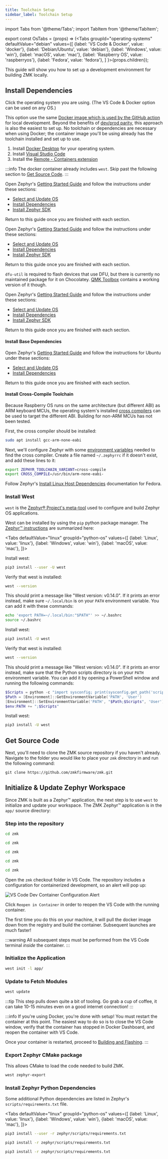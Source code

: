 ```yaml
---
title: Toolchain Setup
sidebar_label: Toolchain Setup
---
```


import Tabs from '@theme/Tabs';
import TabItem from '@theme/TabItem';

export const OsTabs = (props) => (<Tabs
groupId="operating-systems"
defaultValue="debian"
values={[
{label: 'VS Code & Docker', value: 'docker'},
{label: 'Debian/Ubuntu', value: 'debian'},
{label: 'Windows', value: 'win'},
{label: 'macOS', value: 'mac'},
{label: 'Raspberry OS', value: 'raspberryos'},
{label: 'Fedora', value: 'fedora'},
]
}>{props.children}</Tabs>);

This guide will show you how to set up a development environment for building ZMK locally.

## Install Dependencies

Click the operating system you are using. (The VS Code & Docker option can be used on any OS.)

<OsTabs>
<TabItem value="docker">

This option use the same [Docker image which is used by the GitHub action](https://github.com/zmkfirmware/zmk-docker) for local development. Beyond the benefits of [dev/prod parity](https://12factor.net/dev-prod-parity), this approach is also the easiest to set up. No toolchain or dependencies are necessary when using Docker; the container image you'll be using already has the toolchain installed and set up to use.

1. Install [Docker Desktop](https://www.docker.com/products/docker-desktop) for your operating system.
2. Install [Visual Studio Code](https://code.visualstudio.com/)
3. Install the [Remote - Containers extension](https://marketplace.visualstudio.com/items?itemName=ms-vscode-remote.remote-containers)

:::info
The docker container already includes `west`. Skip past the following section to [Get Source Code](#get-source-code).
:::

</TabItem>
<TabItem value="debian">

Open Zephyr's [Getting Started Guide](https://docs.zephyrproject.org/3.2.0/develop/getting_started/index.html) and follow the instructions under these sections:

- [Select and Update OS](https://docs.zephyrproject.org/3.2.0/develop/getting_started/index.html#select-and-update-os)
- [Install Dependencies](https://docs.zephyrproject.org/3.2.0/develop/getting_started/index.html#install-dependencies)
- [Install Zephyr SDK](https://docs.zephyrproject.org/3.2.0/develop/getting_started/index.html#install-zephyr-sdk)

Return to this guide once you are finished with each section.

</TabItem>
<TabItem value="win">

Open Zephyr's [Getting Started Guide](https://docs.zephyrproject.org/3.2.0/develop/getting_started/index.html) and follow the instructions under these sections:

- [Select and Update OS](https://docs.zephyrproject.org/3.2.0/develop/getting_started/index.html#select-and-update-os)
- [Install Dependencies](https://docs.zephyrproject.org/3.2.0/develop/getting_started/index.html#install-dependencies)
- [Install Zephyr SDK](https://docs.zephyrproject.org/3.2.0/develop/getting_started/index.html#install-zephyr-sdk)

Return to this guide once you are finished with each section.

`dfu-util` is required to flash devices that use DFU, but there is currently no maintained package for it on Chocolatey. [QMK Toolbox](https://github.com/qmk/qmk_toolbox) contains a working version of it though.

</TabItem>
<TabItem value="mac">

Open Zephyr's [Getting Started Guide](https://docs.zephyrproject.org/3.2.0/develop/getting_started/index.html) and follow the instructions under these sections:

- [Select and Update OS](https://docs.zephyrproject.org/3.2.0/develop/getting_started/index.html#select-and-update-os)
- [Install Dependencies](https://docs.zephyrproject.org/3.2.0/develop/getting_started/index.html#install-dependencies)
- [Install Zephyr SDK](https://docs.zephyrproject.org/3.2.0/develop/getting_started/index.html#install-zephyr-sdk)

Return to this guide once you are finished with each section.

</TabItem>
<TabItem value="raspberryos">

#### Install Base Dependencies

Open Zephyr's [Getting Started Guide](https://docs.zephyrproject.org/3.2.0/develop/getting_started/index.html) and follow the instructions for Ubuntu under these sections:

- [Select and Update OS](https://docs.zephyrproject.org/3.2.0/develop/getting_started/index.html#select-and-update-os)
- [Install Dependencies](https://docs.zephyrproject.org/3.2.0/develop/getting_started/index.html#install-dependencies)

Return to this guide once you are finished with each section.

#### Install Cross-Compile Toolchain

Because Raspberry OS runs on the same architecture (but different ABI) as ARM keyboard MCUs, the operating system's installed [cross compilers](https://docs.zephyrproject.org/3.2.0/develop/toolchains/other_x_compilers.html) can be used to target the different ABI. Building for non-ARM MCUs has not been tested.

First, the cross compiler should be installed:

```sh
sudo apt install gcc-arm-none-eabi
```

Next, we'll configure Zephyr with some [environment variables](https://docs.zephyrproject.org/3.2.0/develop/env_vars.html#env-vars) needed to find the cross compiler. Create a file named `~/.zephyrrc` if it doesn't exist, and add these lines to it:

```sh
export ZEPHYR_TOOLCHAIN_VARIANT=cross-compile
export CROSS_COMPILE=/usr/bin/arm-none-eabi-
```

</TabItem>
<TabItem value="fedora">

Follow Zephyr's [Install Linux Host Dependencies](https://docs.zephyrproject.org/3.2.0/develop/getting_started/installation_linux.html) documentation for Fedora.

</TabItem>
</OsTabs>

### Install West

`west` is the [Zephyr® Project's meta-tool](https://docs.zephyrproject.org/3.2.0/develop/west/index.html) used to configure and build Zephyr OS applications.

West can be installed by using the `pip` python package manager. The [Zephyr™ instructions](https://docs.zephyrproject.org/3.2.0/develop/west/install.html) are summarized here:

<Tabs
defaultValue="linux"
groupId="python-os"
values={[
{label: 'Linux', value: 'linux'},
{label: 'Windows', value: 'win'},
{label: 'macOS', value: 'mac'},
]}>
<TabItem value="linux">

Install west:

```sh
pip3 install --user -U west
```

Verify that west is installed:

```sh
west --version
```

This should print a message like "West version: v0.14.0". If it prints an error instead, make sure `~/.local/bin` is on your `PATH` environment variable. You can add it with these commands:

```sh
echo 'export PATH=~/.local/bin:"$PATH"' >> ~/.bashrc
source ~/.bashrc
```

</TabItem>
<TabItem value="win">

Install west:

```sh
pip3 install -U west
```

Verify that west is installed:

```sh
west --version
```

This should print a message like "West version: v0.14.0". If it prints an error instead, make sure that the Python scripts directory is on your `PATH` environment variable. You can add it by opening a PowerShell window and running the following commands:

```powershell
$Scripts = python -c "import sysconfig; print(sysconfig.get_path('scripts'))"
$Path = [Environment]::GetEnvironmentVariable('PATH', 'User')
[Environment]::SetEnvironmentVariable('PATH', "$Path;$Scripts", 'User')
$env:PATH += ";$Scripts"
```

</TabItem>
<TabItem value="mac">

Install west:

```sh
pip3 install -U west
```

</TabItem>
</Tabs>

## Get Source Code

Next, you'll need to clone the ZMK source repository if you haven't already. Navigate to the folder you would like to place your `zmk` directory in and run the following command:

```
git clone https://github.com/zmkfirmware/zmk.git
```

## Initialize & Update Zephyr Workspace

Since ZMK is built as a Zephyr™ application, the next step is
to use `west` to initialize and update your workspace. The ZMK
Zephyr™ application is in the `app/` source directory:

### Step into the repository

<OsTabs>
<TabItem value="debian">

```sh
cd zmk
```

</TabItem>
<TabItem value="raspberryos">

```sh
cd zmk
```

</TabItem>
<TabItem value="fedora">

```sh
cd zmk
```

</TabItem>
<TabItem value="mac">

```sh
cd zmk
```

</TabItem>
<TabItem value="win">

```sh
cd zmk
```

</TabItem>

<TabItem value="docker">

Open the `zmk` checkout folder in VS Code. The repository includes a configuration for containerized development, so an alert will pop up:

![VS Code Dev Container Configuration Alert](../assets/dev-setup/vscode_devcontainer.png)

Click `Reopen in Container` in order to reopen the VS Code with the running container.

The first time you do this on your machine, it will pull the docker image down from the registry and build the container. Subsequent launches are much faster!

:::warning
All subsequent steps must be performed from the VS Code terminal _inside_ the container.
:::

</TabItem>
</OsTabs>

### Initialize the Application

```sh
west init -l app/
```

### Update to Fetch Modules

```sh
west update
```

:::tip
This step pulls down quite a bit of tooling. Go grab a cup of coffee, it can take 10-15 minutes even on a good internet connection!
:::

:::info
If you're using Docker, you're done with setup! You must restart the container at this point. The easiest way to do so is to close the VS Code window, verify that the container has stopped in Docker Dashboard, and reopen the container with VS Code.

Once your container is restarted, proceed to [Building and Flashing](development/build-flash.md).
:::

### Export Zephyr CMake package

This allows CMake to load the code needed to build ZMK.

```sh
west zephyr-export
```

### Install Zephyr Python Dependencies

Some additional Python dependencies are listed in Zephyr's `scripts/requirements.txt` file.

<Tabs
defaultValue="linux"
groupId="python-os"
values={[
{label: 'Linux', value: 'linux'},
{label: 'Windows', value: 'win'},
{label: 'macOS', value: 'mac'},
]}>
<TabItem value="linux">

```sh
pip3 install --user -r zephyr/scripts/requirements.txt
```

</TabItem>
<TabItem value="win">

```sh
pip3 install -r zephyr/scripts/requirements.txt
```

</TabItem>
<TabItem value="mac">

```sh
pip3 install -r zephyr/scripts/requirements.txt
```

</TabItem>
</Tabs>
